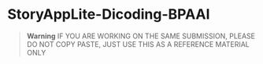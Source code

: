 # StoryAppLite-Dicoding-BPAAI

> **Warning**
> IF YOU ARE WORKING ON THE SAME SUBMISSION, PLEASE DO NOT COPY PASTE, JUST USE THIS AS A REFERENCE MATERIAL ONLY
